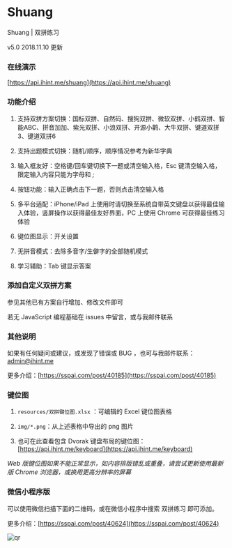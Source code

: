 # Shuang
Shuang | 双拼练习

v5.0 2018.11.10 更新

### 在线演示

[https://api.ihint.me/shuang](https://api.ihint.me/shuang)

### 功能介绍

1. 支持双拼方案切换：国标双拼、自然码、搜狗双拼、微软双拼、小鹤双拼、智能ABC、拼音加加、紫光双拼、小浪双拼、开源小鹳、大牛双拼、键道双拼3、键道双拼6

2. 支持出题模式切换：随机/顺序，顺序情况参考为新华字典

3. 输入框友好：空格键/回车键切换下一题或清空输入格，Esc 键清空输入格，限定输入内容只能为字母和 *;*

4. 按钮功能：输入正确点击下一题，否则点击清空输入格

5. 多平台适配：iPhone/iPad 上使用时请切换至系统自带英文键盘以获得最佳输入体验，竖屏操作以获得最佳友好界面，PC 上使用 Chrome 可获得最佳练习体验

6. 键位图显示：开关设置

7. 无拼音模式：去除多音字/生僻字的全部随机模式

8. 学习辅助：Tab 键显示答案

### 添加自定义双拼方案

参见其他已有方案自行增加、修改文件即可

若无 JavaScript 编程基础在 issues 中留言，或与我邮件联系

### 其他说明

如果有任何疑问或建议，或发现了错误或 BUG ，也可与我邮件联系：admin@ihint.me

更多介绍：[https://sspai.com/post/40185](https://sspai.com/post/40185)

### 键位图

1. `resources/双拼键位图.xlsx` ：可编辑的 Excel 键位图表格

2. `img/*.png`：从上述表格中导出的 png 图片

3. 也可在此查看包含 Dvorak 键盘布局的键位图：[https://api.ihint.me/keyboard](https://api.ihint.me/keyboard)

*Web 版键位图如果不能正常显示，如内容排版错乱或重叠，请尝试更新使用最新版 Chrome 浏览器，或换用更高分辨率的屏幕*

### 微信小程序版

可以使用微信扫描下面的二维码，或在微信小程序中搜索 双拼练习 即可添加。

更多介绍：[https://sspai.com/post/40624](https://sspai.com/post/40624)

![qr](https://i.loli.net/2017/08/28/59a3da4f5f49e.jpg)
